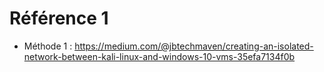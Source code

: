 # Référence 1
- Méthode 1 : 
https://medium.com/@jbtechmaven/creating-an-isolated-network-between-kali-linux-and-windows-10-vms-35efa7134f0b 
